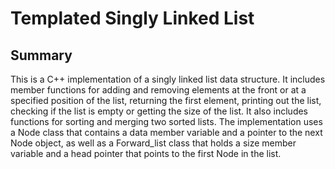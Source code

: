 # Templated Singly Linked List
## Summary
This is a C++ implementation of a singly linked list data structure. It includes member functions for adding and removing elements at the front or at a specified position of the list, returning the first element, printing out the list, checking if the list is empty or getting the size of the list. It also includes functions for sorting and merging two sorted lists. The implementation uses a Node class that contains a data member variable and a pointer to the next Node object, as well as a Forward_list class that holds a size member variable and a head pointer that points to the first Node in the list.
